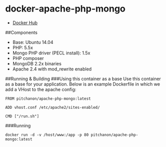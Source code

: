 # docker-apache-php-mongo

- [Docker Hub](https://hub.docker.com/r/pitchanon/docker-apache-php-mongo/)

##Components

- Base: Ubuntu 14.04
- PHP: 5.5x
- Mongo PHP driver (PECL install): 1.5x
- PHP composer
- MongoDB 2.2x binaries 
- Apache 2.4 with mod_rewrite enabled

##Running & Building
###Using this container as a base 
Use this container as a base for your application. Below is an example Dockerfile in which we add a VHost to the apache config:

	FROM pitchanon/apache-php-mongo:latest

    ADD vhost.conf /etc/apache2/sites-enabled/

    CMD ["/run.sh"]
    
###Running
    
    docker run -d -v /host/www:/app -p 80 pitchanon/apache-php-mongo:latest
